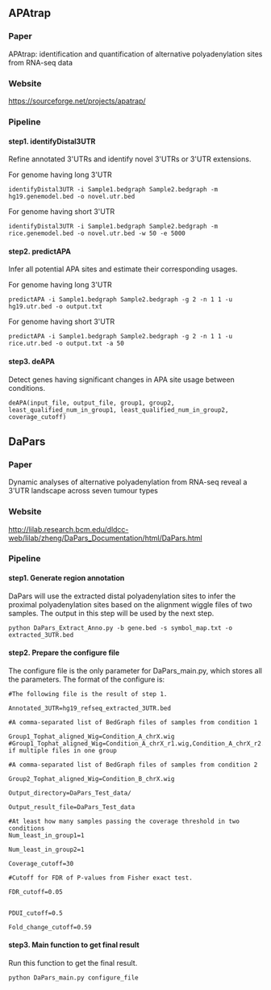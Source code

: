 ## APAtrap
### Paper
APAtrap: identification and quantification
of alternative polyadenylation sites from
RNA-seq data

### Website
https://sourceforge.net/projects/apatrap/

### Pipeline
#### step1. identifyDistal3UTR

Refine annotated 3'UTRs and identify novel 3'UTRs or 3'UTR extensions.

For genome having long 3'UTR
```
identifyDistal3UTR -i Sample1.bedgraph Sample2.bedgraph -m hg19.genemodel.bed -o novel.utr.bed
```
For genome having short 3'UTR
```
identifyDistal3UTR -i Sample1.bedgraph Sample2.bedgraph -m rice.genemodel.bed -o novel.utr.bed -w 50 -e 5000
```

#### step2. predictAPA

Infer all potential APA sites and estimate their corresponding usages.

For genome having long 3'UTR
```
predictAPA -i Sample1.bedgraph Sample2.bedgraph -g 2 -n 1 1 -u hg19.utr.bed -o output.txt
```
For genome having short 3'UTR
```
predictAPA -i Sample1.bedgraph Sample2.bedgraph -g 2 -n 1 1 -u rice.utr.bed -o output.txt -a 50
```

#### step3. deAPA

Detect genes having significant changes in APA site usage between conditions.

```
deAPA(input_file, output_file, group1, group2, least_qualified_num_in_group1, least_qualified_num_in_group2, coverage_cutoff)
```


## DaPars
### Paper
Dynamic analyses of alternative polyadenylation
from RNA-seq reveal a 3'UTR landscape across
seven tumour types

### Website
http://lilab.research.bcm.edu/dldcc-web/lilab/zheng/DaPars_Documentation/html/DaPars.html

### Pipeline
#### step1. Generate region annotation
DaPars will use the extracted distal polyadenylation sites to infer the proximal polyadenylation sites based on the alignment wiggle files of two samples. The output in this step will be used by the next step.

```
python DaPars_Extract_Anno.py -b gene.bed -s symbol_map.txt -o extracted_3UTR.bed
```

#### step2. Prepare the configure file
The configure file is the only parameter for DaPars_main.py, which stores all the parameters.
The format of the configure is:
```
#The following file is the result of step 1.

Annotated_3UTR=hg19_refseq_extracted_3UTR.bed

#A comma-separated list of BedGraph files of samples from condition 1

Group1_Tophat_aligned_Wig=Condition_A_chrX.wig
#Group1_Tophat_aligned_Wig=Condition_A_chrX_r1.wig,Condition_A_chrX_r2.wig if multiple files in one group

#A comma-separated list of BedGraph files of samples from condition 2

Group2_Tophat_aligned_Wig=Condition_B_chrX.wig

Output_directory=DaPars_Test_data/

Output_result_file=DaPars_Test_data

#At least how many samples passing the coverage threshold in two conditions
Num_least_in_group1=1

Num_least_in_group2=1

Coverage_cutoff=30

#Cutoff for FDR of P-values from Fisher exact test.

FDR_cutoff=0.05


PDUI_cutoff=0.5

Fold_change_cutoff=0.59
```


#### step3. Main function to get final result
Run this function to get the final result. 
```
python DaPars_main.py configure_file
```


